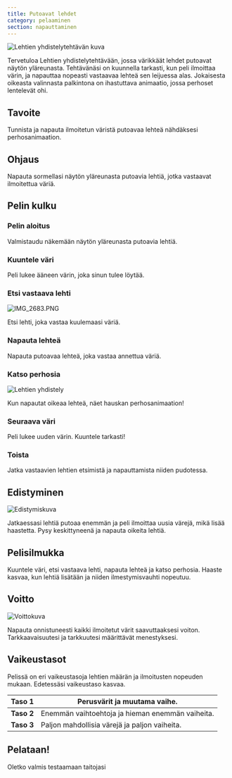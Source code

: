 ```yaml
---
title: Putoavat lehdet
category: pelaaminen
section: napauttaminen
---
```

![Lehtien yhdistelytehtävän kuva](https://help.studycat.com/hc/article_attachments/34975872015385)

Tervetuloa Lehtien yhdistelytehtävään, jossa värikkäät lehdet putoavat näytön yläreunasta. Tehtävänäsi on kuunnella tarkasti, kun peli ilmoittaa värin, ja napauttaa nopeasti vastaavaa lehteä sen leijuessa alas. Jokaisesta oikeasta valinnasta palkintona on ihastuttava animaatio, jossa perhoset lentelevät ohi.

## Tavoite

Tunnista ja napauta ilmoitetun väristä putoavaa lehteä nähdäksesi perhosanimaation.

## Ohjaus

Napauta sormellasi näytön yläreunasta putoavia lehtiä, jotka vastaavat ilmoitettua väriä.

## Pelin kulku

### Pelin aloitus

Valmistaudu näkemään näytön yläreunasta putoavia lehtiä.

### Kuuntele väri

Peli lukee ääneen värin, joka sinun tulee löytää.

### Etsi vastaava lehti

![IMG_2683.PNG](https://help.studycat.com/hc/article_attachments/34823542330905)

Etsi lehti, joka vastaa kuulemaasi väriä.

### Napauta lehteä

Napauta putoavaa lehteä, joka vastaa annettua väriä.

### Katso perhosia

![Lehtien yhdistely](https://help.studycat.com/hc/article_attachments/34975872017177)

Kun napautat oikeaa lehteä, näet hauskan perhosanimaation!

### Seuraava väri

Peli lukee uuden värin. Kuuntele tarkasti!

### Toista

Jatka vastaavien lehtien etsimistä ja napauttamista niiden pudotessa.

## Edistyminen

![Edistymiskuva](https://help.studycat.com/hc/article_attachments/34918104076185)

Jatkaessasi lehtiä putoaa enemmän ja peli ilmoittaa uusia värejä, mikä lisää haastetta. Pysy keskittyneenä ja napauta oikeita lehtiä.

## Pelisilmukka

Kuuntele väri, etsi vastaava lehti, napauta lehteä ja katso perhosia. Haaste kasvaa, kun lehtiä lisätään ja niiden ilmestymisvauhti nopeutuu.

## Voitto

![Voittokuva](https://help.studycat.com/hc/article_attachments/34918075320217)

Napauta onnistuneesti kaikki ilmoitetut värit saavuttaaksesi voiton. Tarkkaavaisuutesi ja tarkkuutesi määrittävät menestyksesi.

## Vaikeustasot

Pelissä on eri vaikeustasoja lehtien määrän ja ilmoitusten nopeuden mukaan. Edetessäsi vaikeustaso kasvaa.

| **Taso 1** | Perusvärit ja muutama vaihe. |
| --- | --- |
| **Taso 2** | Enemmän vaihtoehtoja ja hieman enemmän vaiheita. |
| **Taso 3** | Paljon mahdollisia värejä ja paljon vaiheita. |

## Pelataan!

Oletko valmis testaamaan taitojasi